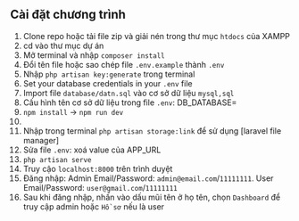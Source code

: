 ## Cài đặt chương trình
1. Clone repo hoặc tải file zip và giải nén trong thư mục `htdocs` của XAMPP
2. cd vào thư mục dự án
3. Mở terminal và nhập `composer install`
4. Đổi tên file hoặc sao chép file `.env.example` thành `.env`
5. Nhập `php artisan key:generate` trong terminal
6. Set your database credentials in your ```.env``` file
7. Import file `database/datn.sql` vào cơ sở dữ liệu `mysql,sql`
8. Cấu hình tên cơ sở dữ liệu trong file `.env`: DB_DATABASE=
9. `npm install` -> `npm run dev`
10. 
11. Nhập trong terminal `php artisan storage:link` để sử dụng [laravel file manager]
12. Sửa file `.env`: xoá value của APP_URL
10. `php artisan serve`
11. Truy cậo `localhost:8000` trên trình duyệt
12. Đăng nhập: Admin Email/Password: `admin@email.com`/`11111111`. User Email/Password: `user@gmail.com`/`11111111`
13. Sau khi đăng nhập, nhấn vào dấu mũi tên ở họ tên, chọn `Dashboard` để truy cập admin hoặc `Hồ sơ` nếu là user
